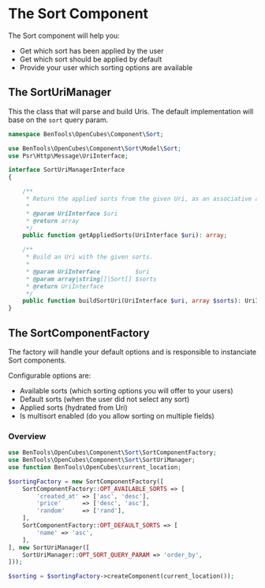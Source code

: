 # The Sort Component

The Sort component will help you:

- Get which sort has been applied by the user
- Get which sort should be applied by default
- Provide your user which sorting options are available

## The SortUriManager

This the class that will parse and build Uris. The default implementation will base on the `sort` query param.

```php
namespace BenTools\OpenCubes\Component\Sort;

use BenTools\OpenCubes\Component\Sort\Model\Sort;
use Psr\Http\Message\UriInterface;

interface SortUriManagerInterface
{

    /**
     * Return the applied sorts from the given Uri, as an associative array (i.e. ['some_field' => 'desc']).
     *
     * @param UriInterface $uri
     * @return array
     */
    public function getAppliedSorts(UriInterface $uri): array;

    /**
     * Build an Uri with the given sorts.
     *
     * @param UriInterface          $uri
     * @param array|string[]|Sort[] $sorts
     * @return UriInterface
     */
    public function buildSortUri(UriInterface $uri, array $sorts): UriInterface;
}
```

## The SortComponentFactory

The factory will handle your default options and is responsible to instanciate Sort components.

Configurable options are:
- Available sorts (which sorting options you will offer to your users)
- Default sorts (when the user did not select any sort)
- Applied sorts (hydrated from Uri)
- Is multisort enabled (do you allow sorting on multiple fields)

### Overview

```php
use BenTools\OpenCubes\Component\Sort\SortComponentFactory;
use BenTools\OpenCubes\Component\Sort\SortUriManager;
use function BenTools\OpenCubes\current_location;

$sortingFactory = new SortComponentFactory([
    SortComponentFactory::OPT_AVAILABLE_SORTS => [
        'created_at' => ['asc', 'desc'],
        'price'      => ['desc', 'asc'],
        'random'     => ['rand'],
    ],
    SortComponentFactory::OPT_DEFAULT_SORTS => [
        'name' => 'asc',
    ],
], new SortUriManager([
    SortUriManager::OPT_SORT_QUERY_PARAM => 'order_by',
]));

$sorting = $sortingFactory->createComponent(current_location());
```